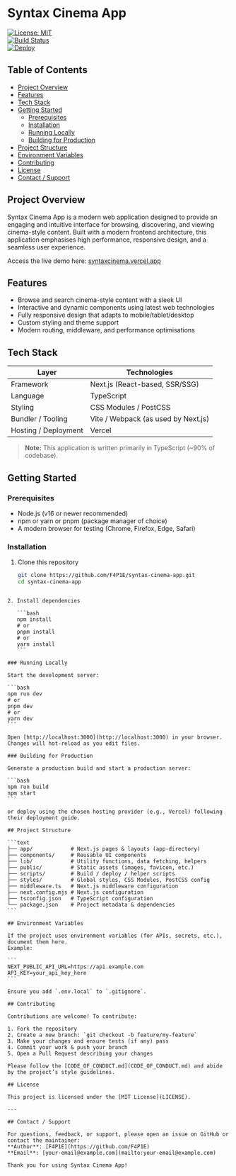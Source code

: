 # Syntax Cinema App

[![License: MIT](https://img.shields.io/badge/License-MIT-blue.svg)](LICENSE)  
[![Build Status](https://img.shields.io/badge/build-passing-green.svg)](https://github.com/F4P1E/syntax-cinema-app/actions)  
[![Deploy](https://img.shields.io/badge/deploy-vercel-purple.svg)](https://syntaxcinema.vercel.app)

## Table of Contents

- [Project Overview](#project-overview)  
- [Features](#features)  
- [Tech Stack](#tech-stack)  
- [Getting Started](#getting-started)  
  - [Prerequisites](#prerequisites)  
  - [Installation](#installation)  
  - [Running Locally](#running-locally)  
  - [Building for Production](#building-for-production)  
- [Project Structure](#project-structure)  
- [Environment Variables](#environment-variables)  
- [Contributing](#contributing)  
- [License](#license)  
- [Contact / Support](#contact--support)

## Project Overview

Syntax Cinema App is a modern web application designed to provide an engaging and intuitive interface for browsing, discovering, and viewing cinema-style content. Built with a modern frontend architecture, this application emphasises high performance, responsive design, and a seamless user experience.

Access the live demo here: [syntaxcinema.vercel.app](https://syntaxcinema.vercel.app)  

## Features

- Browse and search cinema-style content with a sleek UI  
- Interactive and dynamic components using latest web technologies  
- Fully responsive design that adapts to mobile/tablet/desktop  
- Custom styling and theme support  
- Modern routing, middleware, and performance optimisations  

## Tech Stack

| Layer              | Technologies                                             |
|---------------------|----------------------------------------------------------|
| Framework           | Next.js (React-based, SSR/SSG) |
| Language            | TypeScript                 |
| Styling             | CSS Modules / PostCSS                                    |
| Bundler / Tooling   | Vite / Webpack (as used by Next.js)                      |
| Hosting / Deployment| Vercel                         |

> **Note:** This application is written primarily in TypeScript (~90% of codebase).  

## Getting Started

### Prerequisites

- Node.js (v16 or newer recommended)  
- npm or yarn or pnpm (package manager of choice)  
- A modern browser for testing (Chrome, Firefox, Edge, Safari)  

### Installation

1. Clone this repository  
   ```bash
   git clone https://github.com/F4P1E/syntax-cinema-app.git
   cd syntax-cinema-app
````

2. Install dependencies

   ```bash
   npm install
   # or
   pnpm install
   # or
   yarn install
   ```

### Running Locally

Start the development server:

```bash
npm run dev
# or
pnpm dev
# or
yarn dev
```

Open [http://localhost:3000](http://localhost:3000) in your browser. Changes will hot-reload as you edit files.

### Building for Production

Generate a production build and start a production server:

```bash
npm run build
npm start
```

or deploy using the chosen hosting provider (e.g., Vercel) following their deployment guide.

## Project Structure

```text
├── app/            # Next.js pages & layouts (app-directory)
├── components/     # Reusable UI components
├── lib/            # Utility functions, data fetching, helpers
├── public/         # Static assets (images, favicon, etc.)
├── scripts/        # Build / deploy / helper scripts
├── styles/         # Global styles, CSS Modules, PostCSS config
├── middleware.ts   # Next.js middleware configuration
├── next.config.mjs # Next.js configuration
├── tsconfig.json   # TypeScript configuration
└── package.json    # Project metadata & dependencies
```

## Environment Variables

If the project uses environment variables (for APIs, secrets, etc.), document them here.
Example:

```
NEXT_PUBLIC_API_URL=https://api.example.com
API_KEY=your_api_key_here
```

Ensure you add `.env.local` to `.gitignore`.

## Contributing

Contributions are welcome! To contribute:

1. Fork the repository
2. Create a new branch: `git checkout -b feature/my-feature`
3. Make your changes and ensure tests (if any) pass
4. Commit your work & push your branch
5. Open a Pull Request describing your changes

Please follow the [CODE_OF_CONDUCT.md](CODE_OF_CONDUCT.md) and abide by the project’s style guidelines.

## License

This project is licensed under the [MIT License](LICENSE).

---

## Contact / Support

For questions, feedback, or support, please open an issue on GitHub or contact the maintainer:
**Author**: [F4P1E](https://github.com/F4P1E)
**Email**: [your-email@example.com](mailto:your-email@example.com)

Thank you for using Syntax Cinema App!
